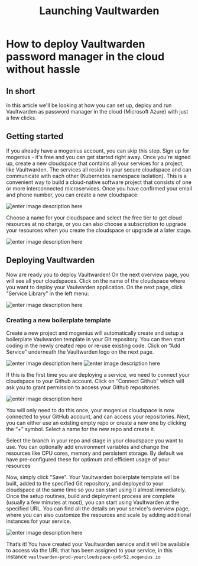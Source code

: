 ﻿---
sidebar_position: 16
title: Launching Vaultwarden
---

# How to deploy Vaultwarden password manager in the cloud without hassle

## In short

In this article we'll be looking at how you can set up, deploy and run Vaultwarden as password manager in the cloud (Microsoft Azure) with just a few clicks. 

## Getting started

If you already have a mogenius account, you can skip this step. 
Sign up for mogenius - it's free and you can get started right away. Once you're signed up, create a new cloudspace that contains all your services for a project, like Vaultwarden. The services all reside in your secure cloudspace and can communicate with each other (Kubernetes namespace isolation). This is a convenient way to build a cloud-native software project that consists of one or more interconnected microservices. Once you have confirmed your email and phone number, you can create a new cloudspace:

![enter image description here](https://api.mogenius.com/file/id/115e92a0-6daa-4b15-9420-438448351d89)

Choose a name for your cloudspace and select the free tier to get cloud resources at no charge, or you can also choose a subscription to upgrade your resources when you create the cloudspace or upgrade at a later stage.

![enter image description here](https://api.mogenius.com/file/id/7ec47c7f-4dc0-4f5b-8a2f-b8345a369ae8)

## Deploying Vaultwarden

Now are ready you to deploy Vaultwarden! On the next overview page, you will see all your cloudspaces. Click on the name of the cloudspace where you want to deploy your Vaulwarden application. On the next page, click "Service Library" in the left menu:

![enter image description here](https://api.mogenius.com/file/id/a12d10f1-4b9b-4adb-95ec-db193e1db440)

### Creating a new boilerplate template

Create a new project and mogenius will automatically create and setup a boilerplate Vaulwarden template in your Git repository. You can then start coding in the newly created repo or re-use existing code. Click on “Add Service” underneath the Vaultwarden logo on the next page.

![enter image description here](https://api.mogenius.com/file/id/23a4896b-6755-4853-b8c5-827db1fa1aed)
![enter image description here](https://api.mogenius.com/file/id/c4bcc257-ac01-44e8-933c-66007242a236)

If this is the first time you are deploying a service, we need to connect your cloudspace to your Github account. Click on “Connect Github” which will ask you to grant permission to access your Github repositories.

![enter image description here](https://api.mogenius.com/file/id/88626d92-fa15-4d9e-8598-6a914daa633c)


You will only need to do this once, your mogenius cloudspace is now connected to your GitHub account, and can access your repositories.
Next, you can either use an existing empty repo or create a new one by clicking the “+” symbol. Select a name for the new repo and create it.

Select the branch in your repo and stage in your cloudspace you want to use. You can optionally add environment variables and change the resources like CPU cores, memory and persistent storage. By default we have pre-configured these for optimum and efficient usage of your resources

Now, simply click "Save". Your Vaultwarden boilerplate template will be built, added to the specified Git repository, and deployed to your cloudspace at the same time so you can start using it almost immediately. Once the setup routines, build and deployment process are complete (usually a few minutes at most), you can start using Vaultwarden at the specified URL. You can find all the details on your service's overview page, where you can also customize the resources and scale by adding additional instances for your service.

![enter image description here](https://api.mogenius.com/file/id/538b024d-6694-4d33-87a5-0e19a515a298)

That’s it! You have created your Vaultwarden service and it will be available to access via the URL that has been assigned to your service, in this instance `vaultwarden-prod-yourcloudspace-qx6r52.mogenius.io`


